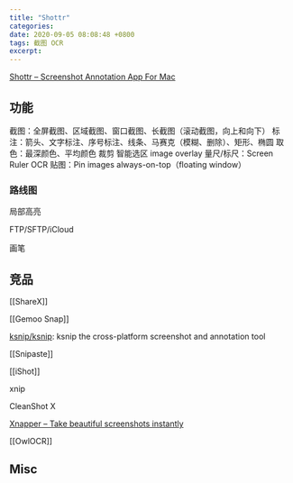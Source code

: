 ```yaml
---
title: "Shottr"
categories: 
date: 2020-09-05 08:08:48 +0800
tags: 截图 OCR
excerpt: 
---
```


[Shottr – Screenshot Annotation App For Mac](https://shottr.cc/)

## 功能

截图：全屏截图、区域截图、窗口截图、长截图（滚动截图，向上和向下）
标注：箭头、文字标注、序号标注、线条、马赛克（模糊、删除）、矩形、椭圆
取色：最深颜色、平均颜色
裁剪
智能选区
image overlay
量尺/标尺：Screen Ruler
OCR
贴图：Pin images always-on-top（floating window）

### 路线图

局部高亮

FTP/SFTP/iCloud

画笔





## 竞品

[[ShareX]]

[[Gemoo Snap]]

[ksnip/ksnip](https://github.com/ksnip/ksnip): ksnip the cross-platform screenshot and annotation tool

[[Snipaste]]

[[iShot]]

xnip

CleanShot X

[Xnapper – Take beautiful screenshots instantly](https://xnapper.com/)

[[OwlOCR]]



## Misc






